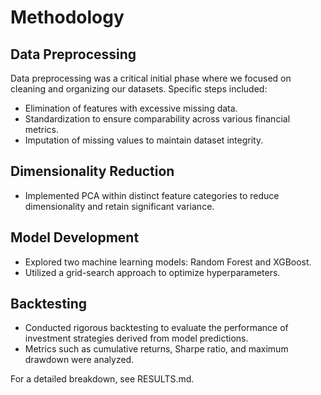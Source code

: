 # Methodology

## Data Preprocessing
Data preprocessing was a critical initial phase where we focused on cleaning and organizing our datasets. Specific steps included:
- Elimination of features with excessive missing data.
- Standardization to ensure comparability across various financial metrics.
- Imputation of missing values to maintain dataset integrity.

## Dimensionality Reduction
- Implemented PCA within distinct feature categories to reduce dimensionality and retain significant variance.

## Model Development
- Explored two machine learning models: Random Forest and XGBoost.
- Utilized a grid-search approach to optimize hyperparameters.

## Backtesting
- Conducted rigorous backtesting to evaluate the performance of investment strategies derived from model predictions.
- Metrics such as cumulative returns, Sharpe ratio, and maximum drawdown were analyzed.

For a detailed breakdown, see RESULTS.md.
